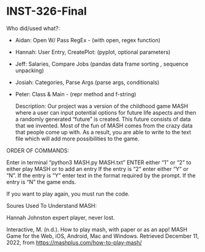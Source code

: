 # INST-326-Final
Who did/used what?:

* Aidan: Open W/ Pass RegEx - (with open, regex function)
* Hannah: User Entry, CreatePlot: (pyplot, optional parameters) 
* Jeff: Salaries, Compare Jobs (pandas data frame sorting , sequence unpacking) 
* Josiah: Categories, Parse Args (parse args, conditionals)
* Peter: Class & Main - (repr method and f-string)

	Description: 
Our project was a version of the childhood game MASH where a user can input potential options for future life 
aspects and then a randomly generated “future” is created. This future consists of data that we invented. 
Most of the fun of MASH comes from the crazy data that people come up with. As a result, you are able to write 
to the text file which will add more possibilities to the game. 

ORDER OF COMMANDS:

Enter in terminal “python3 MASH.py  MASH.txt”
ENTER either “1” or “2” to either play MASH or to add an entry
If the entry is “2” enter either “Y” or “N”.
If the entry is “Y” enter text in the format required by the prompt.
If the entry is “N” the game ends.

If you want to play again, you must run the code.

Soures Used To Understand MASH: 

Hannah Johnston expert player, never lost.

Interactive, M. (n.d.). How to play mash, with paper or as an app! MASH Game for the Web, 
iOS, Android, Mac and Windows.
Retrieved December 11, 2022, from https://mashplus.com/how-to-play-mash/ 


